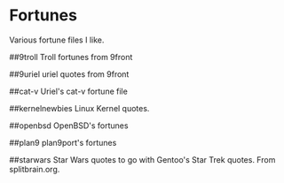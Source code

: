 # Fortunes
Various fortune files I like.

##9troll
Troll fortunes from 9front

##9uriel
uriel quotes from 9front

##cat-v
Uriel's cat-v fortune file

##kernelnewbies
Linux Kernel quotes.

##openbsd
OpenBSD's fortunes

##plan9
plan9port's fortunes

##starwars
Star Wars quotes to go with Gentoo's Star Trek quotes. From splitbrain.org.
